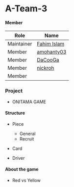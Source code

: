 # A-Team-3

#### Member

| Role       | Name                                            |
| ---------- | ----------------------------------------------- |
| Maintainer | [Fahim Islam](https://github.com/FahimIslam731) |
| Member     | [amohanty03](https://github.com/amohanty03)     |
| Member     | [DaCooGa](https://github.com/DaCooGa)           |
| Member     | [nickroh](https://github.com/nickroh)           |
| Member     |                                                 |

### Project

* ONITAMA GAME



#### Structure

* Piece
  * General
  * Recruit
* Card

* Driver

#### About the game

* Red vs Yellow
